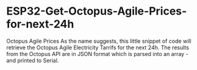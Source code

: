 # ESP32-Get-Octopus-Agile-Prices-for-next-24h
Octopus Agile Prices
As the name suggests, this little snippet of code will retrieve the Octopus Agile Electricity Tarrifs
for the next 24h.
The results from the Octopus API are in JSON format which is parsed into an array - and printed to Serial.

